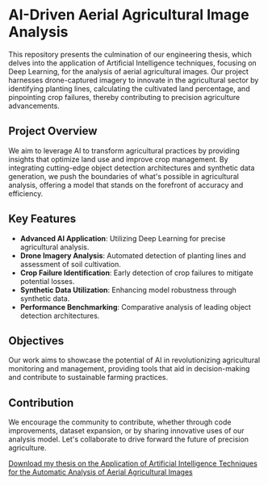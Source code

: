 # AI-Driven Aerial Agricultural Image Analysis
This repository presents the culmination of our engineering thesis, which delves into the application of Artificial Intelligence techniques, focusing on Deep Learning, for the analysis of aerial agricultural images. Our project harnesses drone-captured imagery to innovate in the agricultural sector by identifying planting lines, calculating the cultivated land percentage, and pinpointing crop failures, thereby contributing to precision agriculture advancements.

## Project Overview
We aim to leverage AI to transform agricultural practices by providing insights that optimize land use and improve crop management. By integrating cutting-edge object detection architectures and synthetic data generation, we push the boundaries of what's possible in agricultural analysis, offering a model that stands on the forefront of accuracy and efficiency.

## Key Features
- **Advanced AI Application**: Utilizing Deep Learning for precise agricultural analysis.
- **Drone Imagery Analysis**: Automated detection of planting lines and assessment of soil cultivation.
- **Crop Failure Identification**: Early detection of crop failures to mitigate potential losses.
- **Synthetic Data Utilization**: Enhancing model robustness through synthetic data.
- **Performance Benchmarking**: Comparative analysis of leading object detection architectures.

## Objectives
Our work aims to showcase the potential of AI in revolutionizing agricultural monitoring and management, providing tools that aid in decision-making and contribute to sustainable farming practices.

## Contribution
We encourage the community to contribute, whether through code improvements, dataset expansion, or by sharing innovative uses of our analysis model. Let's collaborate to drive forward the future of precision agriculture.

[Download my thesis on the Application of Artificial Intelligence Techniques for the Automatic Analysis of Aerial Agricultural Images](https://drive.google.com/file/d/1po-_-dcDeVZnHY_t0LYi1cEjMekoNbdX/view?usp=sharing)
